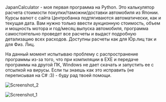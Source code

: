 JapanCalculator - моя первая программа на Python. Это калькулятор расчета стоимости покупки/таможни/доставки автомобиля из Японии.
Курсы валют с сайта Центробанка подтягиваются автоматически, как и текущая дата.
Вам нужно только ввести аукционную стоимость, объем и мощность мотора и год/месяц выпуска автомобиля, программа самостоятельно проведет все расчеты и выдаст подробную детализацию всех расходов.
Доступны расчеты как для Юр.лиц так и для Физ. Лиц.

На данный момент испытываю проблему с распространение программы из-за того, что при компиляции в EXE и передаче программы на другой ПК, Windows не дает скачать и запустить ее с отсылкой на вирусы.
Если ты знаешь как это исправить (не переписывая на C# :З)  - буду рад твоей помощи.

![Screenshot_2](https://github.com/FeT677/JapanCalculator/assets/131484235/28c995f3-6b89-4847-8fae-830b2acc8ed8)

![Screenshot_1](https://github.com/FeT677/JapanCalculator/assets/131484235/be230374-46cb-4509-a9bb-d0161d86ba28)
